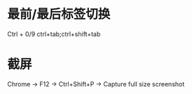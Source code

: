 
# 最前/最后标签切换
 Ctrl + 0/9  ctrl+tab;ctrl+shift+tab
# 截屏
Chrome -> F12 -> Ctrl+Shift+P -> Capture full size screenshot